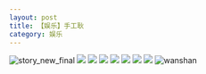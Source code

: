 ```yaml
---
layout: post
title: 【娱乐】手工耿
category: 娱乐
---
```

![story_new_final](http://sfwz6si9l.hd-bkt.clouddn.com/img/story_new_final_0322.png)
![](http://sfwz6si9l.hd-bkt.clouddn.com/img/entertainment-220322-1.jpg)
![](http://sfwz6si9l.hd-bkt.clouddn.com/img/entertainment-220322-2.PNG)
![](http://sfwz6si9l.hd-bkt.clouddn.com/img/entertainment-220322-3.PNG)
![](http://sfwz6si9l.hd-bkt.clouddn.com/img/entertainment-220322-4.PNG)
![](http://sfwz6si9l.hd-bkt.clouddn.com/img/entertainment-220322-5.PNG)
![](http://sfwz6si9l.hd-bkt.clouddn.com/img/entertainment-220322-6.PNG)
![](http://sfwz6si9l.hd-bkt.clouddn.com/img/entertainment-220322-7.PNG)
![wanshan](http://sfwz6si9l.hd-bkt.clouddn.com/img/wanshan.png)
